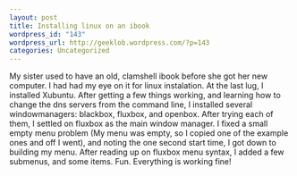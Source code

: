 ```yaml
--- 
layout: post
title: Installing linux on an ibook
wordpress_id: "143"
wordpress_url: http://geeklob.wordpress.com/?p=143
categories: Uncategorized
---
```

My sister used to have an old, clamshell ibook before she got her new computer. I had had my eye on it for linux instalation. At the last lug, I installed Xubuntu. After getting a few things working, and learning how to change the dns servers from the command line, I installed several windowmanagers: blackbox, fluxbox, and openbox. After trying each of them, I settled on fluxbox as the main window manager. I fixed a small empty menu problem (My menu was empty, so I copied one of the example ones and off I went), and noting the one second start time, I got down to building my menu. After reading up on fluxbox menu syntax, I added a few submenus, and some items. Fun. Everything is working fine!
